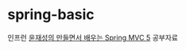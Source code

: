 # spring-basic
인프런 [윤재성의 만들면서 배우는 Spring MVC 5](https://www.inflearn.com/course/spring-mvc5-project/dashboard) 공부자료
